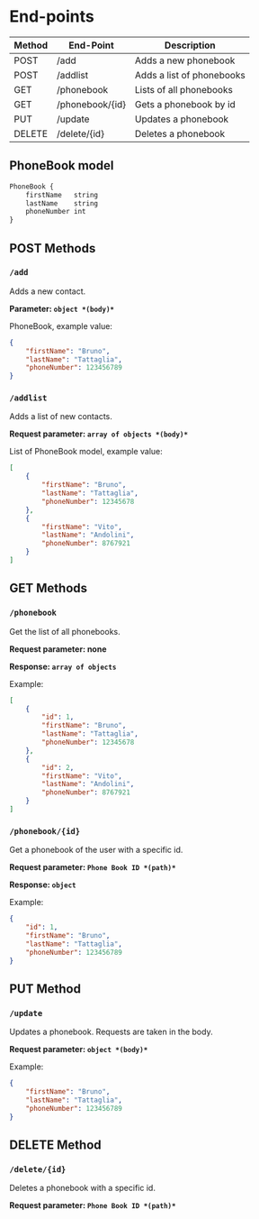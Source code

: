 # End-points

| Method | End-Point | Description |
| --- | --- | --- |
| POST | /add | Adds a new phonebook |
| POST | /addlist | Adds a list of phonebooks |
| GET | /phonebook | Lists of all phonebooks |
| GET | /phonebook/{id} | Gets a phonebook by id |
| PUT | /update | Updates a phonebook |
| DELETE | /delete/{id} | Deletes a phonebook |

## PhoneBook model

```xml
PhoneBook {
	firstName	string
	lastName	string
	phoneNumber int
}
```

## POST Methods

### `/add`

Adds a new contact.

**Parameter: `object *(body)*`**

PhoneBook, example value:

```json
{
	"firstName": "Bruno",
	"lastName": "Tattaglia",
	"phoneNumber": 123456789
}
```

### `/addlist`

Adds a list of new contacts.

**Request parameter: `array of objects *(body)*`**

List of PhoneBook model, example value:

```json
[
	{
		"firstName": "Bruno",
		"lastName": "Tattaglia",
		"phoneNumber": 12345678
	},
	{
		"firstName": "Vito",
		"lastName": "Andolini",
		"phoneNumber": 8767921
	}
]
```

## GET Methods

### `/phonebook`

Get the list of all phonebooks.

**Request parameter: none**

**Response: `array of objects`**

Example:

```json
[
	{
		"id": 1,
		"firstName": "Bruno",
		"lastName": "Tattaglia",
		"phoneNumber": 12345678
	},
	{
		"id": 2,
		"firstName": "Vito",
		"lastName": "Andolini",
		"phoneNumber": 8767921
	}
]
```

### `/phonebook/{id}`

Get a phonebook of the user with a specific id.

**Request parameter: `Phone Book ID *(path)*`**

**Response: `object`**

Example:

```json
{
	"id": 1,
	"firstName": "Bruno",
	"lastName": "Tattaglia",
	"phoneNumber": 123456789
}
```

## PUT Method

### `/update`

Updates a phonebook. Requests are taken in the body.

**Request parameter: `object *(body)*`**

Example:

```json
{
	"firstName": "Bruno",
	"lastName": "Tattaglia",
	"phoneNumber": 123456789
}
```

## DELETE Method

### `/delete/{id}`

Deletes a phonebook with a specific id.

**Request parameter: `Phone Book ID *(path)*`**